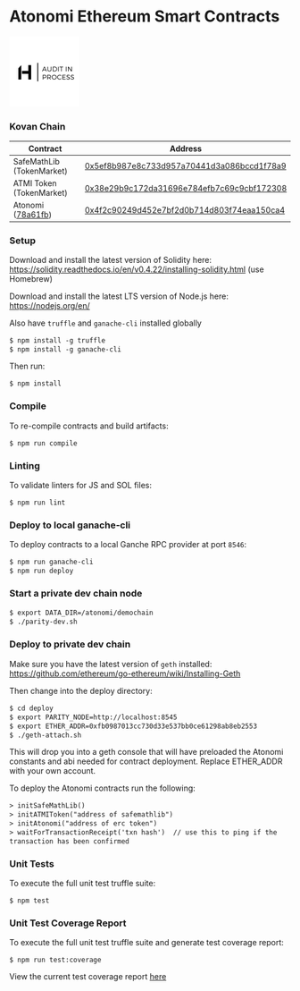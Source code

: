 # Atonomi Ethereum Smart Contracts

<img src="hosho.png" alt="Hosho audit in process" height="125px"/>

### Kovan Chain

| Contract  | Address |
| ------------- | ------------- |
| SafeMathLib (TokenMarket)  | [0x5ef8b987e8c733d957a70441d3a086bccd1f78a9](https://kovan.etherscan.io/address/0x5ef8b987e8c733d957a70441d3a086bccd1f78a9#code) |
| ATMI Token (TokenMarket)  | [0x38e29b9c172da31696e784efb7c69c9cbf172308](https://kovan.etherscan.io/address/0x38e29b9c172da31696e784efb7c69c9cbf172308#code) |
| Atonomi ([78a61fb](https://github.com/atonomi/smart-contracts/tree/78a61fb5b1e60f11fd3e9592376551e4ff38c341)) | [0x4f2c90249d452e7bf2d0b714d803f74eaa150ca4](https://kovan.etherscan.io/address/0x4f2c90249d452e7bf2d0b714d803f74eaa150ca4#code) |


### Setup

Download and install the latest version of Solidity here: https://solidity.readthedocs.io/en/v0.4.22/installing-solidity.html (use Homebrew)

Download and install the latest LTS version of Node.js here: https://nodejs.org/en/

Also have `truffle` and `ganache-cli` installed globally

```
$ npm install -g truffle
$ npm install -g ganache-cli
```

Then run: 

```
$ npm install
```

### Compile

To re-compile contracts and build artifacts:

```
$ npm run compile
```

### Linting

To validate linters for JS and SOL files:

```
$ npm run lint
```

### Deploy to local ganache-cli

To deploy contracts to a local Ganche RPC provider at port `8546`:

```
$ npm run ganache-cli
$ npm run deploy
```

### Start a private dev chain node

```
$ export DATA_DIR=/atonomi/demochain
$ ./parity-dev.sh
```

### Deploy to private dev chain

Make sure you have the latest version of `geth` installed: https://github.com/ethereum/go-ethereum/wiki/Installing-Geth

Then change into the deploy directory:

```
$ cd deploy
$ export PARITY_NODE=http://localhost:8545
$ export ETHER_ADDR=0xfb0987013cc730d33e537bb0ce61298ab8eb2553
$ ./geth-attach.sh
```

This will drop you into a geth console that will have preloaded the Atonomi constants and abi needed for contract deployment.  Replace ETHER_ADDR with your own account.

To deploy the Atonomi contracts run the following:
```
> initSafeMathLib()
> initATMIToken("address of safemathlib")
> initAtonomi("address of erc token")
> waitForTransactionReceipt('txn hash')  // use this to ping if the transaction has been confirmed
```

### Unit Tests

To execute the full unit test truffle suite: 

```
$ npm test
```

### Unit Test Coverage Report

To execute the full unit test truffle suite and generate test coverage report:

```
$ npm run test:coverage
```

View the current test coverage report [here](https://htmlpreview.github.io/?https://raw.githubusercontent.com/atonomi/smart-contracts/master/coverage/contracts/Atonomi.sol.html)